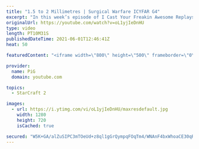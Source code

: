 ```yaml
---
title: "1.5 to 2 Millimetres | Surgical Warfare ICYFAR G4"
excerpt: "In this week’s episode of I Cast Your Freakin Awesome Replays (ICYFAR) players sent in their replays where they tried to cut their loses to a minimum.  \"Tricks are what a whore does for money\" - Use as many spellcasters in as creative a way as possible! Send submissions to fluxiorsc@gmail.com as attachment"
originalUrl: https://youtube.com/watch?v=oL1yjIeDnHU
type: video
length: PT10M31S
publishedDateTime: 2021-06-01T12:46:41Z
heat: 50

featuredContent: "<iframe width=\"800\" height=\"500\" frameborder=\"0\" src=\"https://www.youtube.com/embed/oL1yjIeDnHU\" allow=\"accelerometer; autoplay; encrypted-media; gyroscope; picture-in-picture\" allowfullscreen></iframe>"

provider:
  name: PiG
  domain: youtube.com

topics:
  - StarCraft 2

images:
  - url: https://i.ytimg.com/vi/oL1yjIeDnHU/maxresdefault.jpg
    width: 1280
    height: 720
    isCached: true

secured: "W5K+GA/alZuSIPC3mTOeUd+z8ql1gGrQympqFOqTm4/WNAnF4bxWhoaCE30qR53CCnLJRnppymMGfrFK0kQKK7Wio8J142uNxLlzxYYLWs1VTljr40L5enb9V2BcW7b+p2O32X524beVgaVsXAdnJUG+mgnIhljSrNSZmUkd2vbTZeGacR8Pj1ssvRf+/1JIY5oullo7Dbr60hQ3c7m+r0xKOav0s5wW/4AbuVOLnEdpdURqR/TxDnGihfLOeJ5bzIwGWXIsD1V7hpjTZLglVjfWbVUMk198Ku4k+DraARPrf1mjuSqbVS2btSwc1Mt57v6J9plRh2qEeLllbDIPgNu+YS2o2vsraYbz/DIl8uKdNRGNzNuK/IXQw11ieJRU4KMLGXsSy0ScQhMgAAs73j56RtaXIyNZlUEKvWgPznk=;g+itE0m+02YQbReknWcKgg=="
---
```


